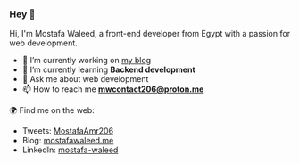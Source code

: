 ### Hey 👋


Hi, I'm Mostafa Waleed, a front-end developer from Egypt with a passion for web development.
 
- 🔭 I’m currently working on [my blog](https://mostafawaleed.me/blog)
- 🌱 I’m currently learning **Backend development**
- 💬 Ask me about web development
- 📫 How to reach me **mwcontact206@proton.me**

🌍 Find me on the web:
 - Tweets: [MostafaAmr206](https://twitter.com/MostafaAmr206)
 - Blog: [mostafawaleed.me](http://mostafawaleed.me/)
 - LinkedIn: [mostafa-waleed](https://www.linkedin.com/in/mostafa-waleed-b06034217/)
